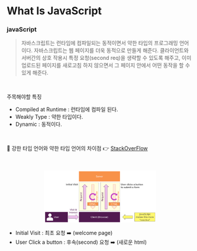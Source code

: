 # What Is JavaScript

### javaScript

> 자바스크립트는 런타임에 컴파일되는 동적이면서 약한 타입의 프로그래밍 언어이다. 자바스크립트는 웹 페이지를 더욱 동적으로 만들게 해준다. 클라이언트와 서버간의 상호 작용시 특정 요청(second req)을 생략할 수 있도록 해주고, 이미 업로드된 페이지를 새로고침 하지 않으면서 그 페이지 안에서 어떤 동작을 할 수 있게 해준다.

<br>

주목해야할 특징

- Compiled at Runtime : 런타임에 컴파일 된다.
- Weakly Type : 약한 타입이다.
- Dynamic : 동적이다.

<br>

📝 강한 타입 언어와 약한 타입 언어의 차이점 👉 [StackOverFlow](https://stackoverflow.com/questions/2690544/what-is-the-difference-between-a-strongly-typed-language-and-a-statically-typed)
 
<br>

<p align="center"><img src="../../images/JavaScript/[01]Introduction/HowDoWebpagesWork.png" width=60% height=20%></p>

- Initial Visit : 최초 요청 ➡️ (welcome page)
- User Click a button : 후속(second) 요청 ➡️ (새로운 html)
